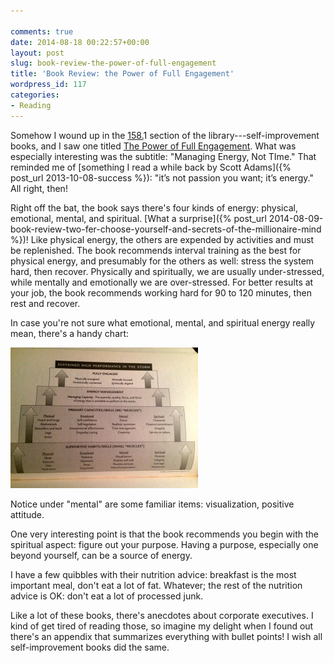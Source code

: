 ```yaml
---

comments: true
date: 2014-08-18 00:22:57+00:00
layout: post
slug: book-review-the-power-of-full-engagement
title: 'Book Review: the Power of Full Engagement'
wordpress_id: 117
categories:
- Reading
---
```


Somehow I wound up in the [158.](http://dewey.info/class/158.1/about.en)1 section of the library---self-improvement books, and I saw one titled [The Power of Full Engagement](http://www.amazon.com/Power-Full-Engagement-Managing-Performance/dp/0743226755/). What was especially interesting was the subtitle: "Managing Energy, Not TIme." That reminded me of [something I read a while back by Scott Adams]({% post_url 2013-10-08-success %}): "it’s not passion you want; it’s energy." All right, then!

Right off the bat, the book says there's four kinds of energy: physical, emotional, mental, and spiritual. [What a surprise]({% post_url 2014-08-09-book-review-two-fer-choose-yourself-and-secrets-of-the-millionaire-mind %})! Like physical energy, the others are expended by activities and must be replenished. The book recommends interval training as the best for physical energy, and presumably for the others as well: stress the system hard, then recover. Physically and spiritually, we are usually under-stressed, while mentally and emotionally we are over-stressed. For better results at your job, the book recommends working hard for 90 to 120 minutes, then rest and recover.

In case you're not sure what emotional, mental, and spiritual energy really mean, there's a handy chart:

[![Energy Pyramid](/images/engagement.jpeg)](/images/engagement.jpeg)

Notice under "mental" are some familiar items: visualization, positive attitude.

One very interesting point is that the book recommends you begin with the spiritual aspect: figure out your purpose. Having a purpose, especially one beyond yourself, can be a source of energy.

I have a few quibbles with their nutrition advice: breakfast is the most important meal, don't eat a lot of fat. Whatever; the rest of the nutrition advice is OK: don't eat a lot of processed junk.

Like a lot of these books, there's anecdotes about corporate executives. I kind of get tired of reading those, so imagine my delight when I found out there's an appendix that summarizes everything with bullet points! I wish all self-improvement books did the same.
